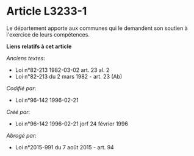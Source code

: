 # Article L3233-1

Le département apporte aux communes qui le demandent son soutien à l'exercice de leurs compétences.

**Liens relatifs à cet article**

_Anciens textes_:

  - Loi n°82-213 1982-03-02 art. 23 al. 2
  - Loi n°82-213 du 2 mars 1982 - art. 23 (Ab)

_Codifié par_:

  - Loi n°96-142 1996-02-21

_Créé par_:

  - Loi n°96-142 1996-02-21 jorf 24 février 1996

_Abrogé par_:

  - Loi n°2015-991 du 7 août 2015 - art. 94
